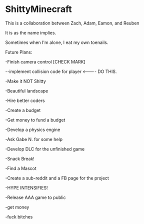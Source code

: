 ShittyMinecraft
===============
This is a collaboration between Zach, Adam, Eamon, and Reuben

It is as the name implies.

Sometimes when I'm alone, I eat my own toenails.

Future Plans:

-Finish camera control [CHECK MARK]

--implement collision code for player <---- DO THIS.

-Make it NOT Shitty

-Beautiful landscape

-Hire better coders

-Create a budget

-Get money to fund a budget

-Develop a physics engine

-Ask Gabe N. for some help

-Develop DLC for the unfinished game

-Snack Break!

-Find a Mascot

-Create a sub-reddit and a FB page for the project

-HYPE INTENSIFIES!

-Release AAA game to public

-get money

-fuck bitches


